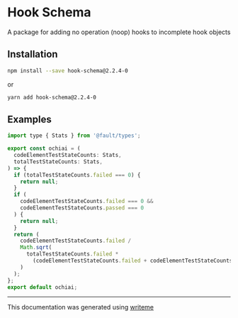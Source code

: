 # Hook Schema

A package for adding no operation (noop) hooks to incomplete hook objects

## Installation

```bash
npm install --save hook-schema@2.2.4-0
```
or
```bash
yarn add hook-schema@2.2.4-0
```

## Examples

```javascript
import type { Stats } from '@fault/types';

export const ochiai = (
  codeElementTestStateCounts: Stats,
  totalTestStateCounts: Stats,
) => {
  if (totalTestStateCounts.failed === 0) {
    return null;
  }
  if (
    codeElementTestStateCounts.failed === 0 &&
    codeElementTestStateCounts.passed === 0
  ) {
    return null;
  }
  return (
    codeElementTestStateCounts.failed /
    Math.sqrt(
      totalTestStateCounts.failed *
        (codeElementTestStateCounts.failed + codeElementTestStateCounts.passed),
    )
  );
};
export default ochiai;
```

---
This documentation was generated using [writeme](https://www.npmjs.com/package/@writeme/core)
